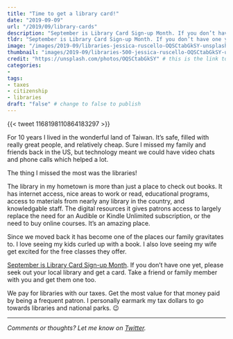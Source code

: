 ```yaml
---
title: "Time to get a library card!"
date: "2019-09-09"
url: "/2019/09/library-cards"
description: "September is Library Card Sign-up Month. If you don’t have one yet, please seek out your local library and get a card. And take a friend!"
tldr: "September is Library Card Sign-up Month. If you don’t have one yet, please seek out your local library and get a card. And take a friend!"
image: "/images/2019-09/libraries-jessica-ruscello-OQSCtabGkSY-unsplash.jpg" # default width is 1280, path starts with "img/whatever.ext"
thumbnail: "images/2019-09/libraries-500-jessica-ruscello-OQSCtabGkSY-unsplash.jpeg" # default size should be 500x500, path starts with "img/whatever.ext"
credit: "https://unsplash.com/photos/OQSCtabGkSY" # this is the link to the page the image came from 
categories:
- 
tags: 
- taxes
- citizenship
- libraries
draft: "false" # change to false to publish
---
```


{{< tweet 1168198110864183297 >}}

For 10 years I lived in the wonderful land of Taiwan. It’s safe, filled with really great people, and relatively cheap. Sure I missed my family and friends back in the US, but technology meant we could have video chats and phone calls which helped a lot.

The thing I missed the most was the libraries!

The library in my hometown is more than just a place to check out books. It has internet access, nice areas to work or read, educational programs, access to materials from nearly any library in the country, and knowledgable staff. The digital resources it gives patrons access to largely replace the need for an Audible or Kindle Unlimited subscription, or the need to buy online courses. It’s an amazing place.

Since we moved back it has become one of the places our family gravitates to. I love seeing my kids curled up with a book. I also love seeing my wife get excited for the free classes they offer. 

[September is Library Card Sign-up Month](http://www.ilovelibraries.org/library-card). If you don’t have one yet, please seek out your local library and get a card. Take a friend or family member with you and get them one too.

We pay for libraries with our taxes. Get the most value for that money paid by being a frequent patron. I personally earmark my tax dollars to go towards libraries and national parks. 😉 

---

*Comments or thoughts? Let me know on [Twitter](https://twitter.com/adamtervort/).*
